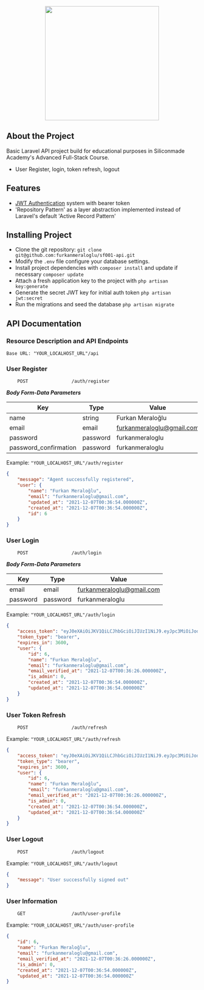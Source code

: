 <p align="center"><a href="https://laravel.com" target="_blank"><img src="https://raw.githubusercontent.com/laravel/art/master/logo-lockup/5%20SVG/2%20CMYK/1%20Full%20Color/laravel-logolockup-cmyk-red.svg" width="300"></a></p>

## About the Project
Basic Laravel API project build for educational purposes in Siliconmade Academy's Advanced Full-Stack Course. 
- User Register, login, token refresh, logout

## Features
- [JWT Authentication](https://jwt-auth.readthedocs.io/en/develop/) system with bearer token
- 'Repository Pattern' as a layer abstraction implemented instead of Laravel's default 'Active Record Pattern'

## Installing Project
- Clone the git repository: `git clone git@github.com:furkanmeraloglu/sf001-api.git`
- Modify the `.env` file configure your database settings.
- Install project dependencies with `composer install` and update if necessary `composer update`
- Attach a fresh application key to the project with `php artisan key:generate`
- Generate the secret JWT key for initial auth token `php artisan jwt:secret`
- Run the migrations and seed the database `php artisan migrate`

## API Documentation
### Resource Description and API Endpoints

`Base URL: "YOUR_LOCALHOST_URL"/api`

### User Register

		POST				/auth/register

***Body Form-Data Parameters***

| Key | Type | Value |
| ----------- | ----------- | ---------|
| name |string | Furkan Meraloğlu |
| email |email | furkanmeraloglu@gmail.com |
| password |password | furkanmeraloglu | 
| password_confirmation |password | furkanmeraloglu |

Example: `"YOUR_LOCALHOST_URL"/auth/register`

```json
{
    "message": "Agent successfully registered",
    "user": {
        "name": "Furkan Meraloğlu",
        "email": "furkanmeraloglu@gmail.com",
        "updated_at": "2021-12-07T00:36:54.000000Z",
        "created_at": "2021-12-07T00:36:54.000000Z",
        "id": 6
    }
}
```

### User Login

    	POST				/auth/login
***Body Form-Data Parameters***

| Key | Type | Value |
| ----------- | ----------- | ---------- | 
| email |email | furkanmeraloglu@gmail.com |
| password |password | furkanmeraloglu |

Example: `"YOUR_LOCALHOST_URL"/auth/login`

```json
{
    "access_token": "eyJ0eXAiOiJKV1QiLCJhbGciOiJIUzI1NiJ9.eyJpc3MiOiJodHRwOlwvXC9sb2NhbGhvc3RcL2FwaVwvYXV0aFwvbG9naW4iLCJpYXQiOjE2Mzg4MzgwMTAsImV4cCI6MTYzODg0MTYxMCwibmJmIjoxNjM4ODM4MDEwLCJqdGkiOiJNV0V1QU83WVFmWlpqYXUwIiwic3ViIjo2LCJwcnYiOiIyM2JkNWM4OTQ5ZjYwMGFkYjM5ZTcwMWM0MDA4NzJkYjdhNTk3NmY3In0.2cc8MqoWk7cnNzqu0Fqrfx1moibwAuQbqwC45QuvObQ",
    "token_type": "bearer",
    "expires_in": 3600,
    "user": {
        "id": 6,
        "name": "Furkan Meraloğlu",
        "email": "furkanmeraloglu@gmail.com",
        "email_verified_at": "2021-12-07T00:36:26.000000Z",
        "is_admin": 0,
        "created_at": "2021-12-07T00:36:54.000000Z",
        "updated_at": "2021-12-07T00:36:54.000000Z"
    }
}
```

### User Token Refresh

    	POST				/auth/refresh

Example: `"YOUR_LOCALHOST_URL"/auth/refresh`

```json
{
    "access_token": "eyJ0eXAiOiJKV1QiLCJhbGciOiJIUzI1NiJ9.eyJpc3MiOiJodHRwOlwvXC9sb2NhbGhvc3RcL2FwaVwvYXV0aFwvcmVmcmVzaCIsImlhdCI6MTYzODgzODAxMCwiZXhwIjoxNjM4ODQxNjYxLCJuYmYiOjE2Mzg4MzgwNjEsImp0aSI6Ik5VU3BTWGVpVklMNmJlTHoiLCJzdWIiOjYsInBydiI6IjIzYmQ1Yzg5NDlmNjAwYWRiMzllNzAxYzQwMDg3MmRiN2E1OTc2ZjcifQ.UHvUB4yYdcqNHhz8jNqMqt4e6WsjE4Uywugs9ixGu2g",
    "token_type": "bearer",
    "expires_in": 3600,
    "user": {
        "id": 6,
        "name": "Furkan Meraloğlu",
        "email": "furkanmeraloglu@gmail.com",
        "email_verified_at": "2021-12-07T00:36:26.000000Z",
        "is_admin": 0,
        "created_at": "2021-12-07T00:36:54.000000Z",
        "updated_at": "2021-12-07T00:36:54.000000Z"
    }
}
```

### User Logout
		POST				/auth/logout

Example: `"YOUR_LOCALHOST_URL"/auth/logout`

```json
{
    "message": "User successfully signed out"
}
```

### User Information
		GET					/auth/user-profile

Example: `"YOUR_LOCALHOST_URL"/auth/user-profile`

```json
{
    "id": 6,
    "name": "Furkan Meraloğlu",
    "email": "furkanmeraloglu@gmail.com",
    "email_verified_at": "2021-12-07T00:36:26.000000Z",
    "is_admin": 0,
    "created_at": "2021-12-07T00:36:54.000000Z",
    "updated_at": "2021-12-07T00:36:54.000000Z"
}
```
